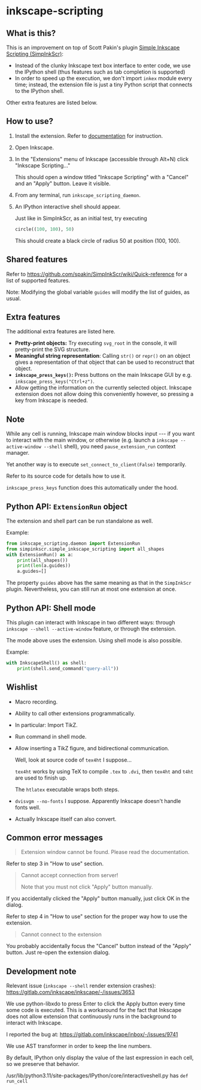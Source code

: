 # inkscape-scripting

## What is this?

This is an improvement on top of Scott Pakin's plugin [Simple Inkscape Scripting (SimpInkScr)](https://github.com/spakin/SimpInkScr):

* Instead of the clunky Inkscape text box interface to enter code, we use the IPython shell (thus features such as tab completion is supported)
* In order to speed up the execution, we don't import `inkex` module every time; instead, the extension file is just a tiny Python script that connects to the IPython shell.

Other extra features are listed below.

## How to use?

1. Install the extension. Refer to [documentation](https://inkscape.org/gallery/=extension/) for instruction.
2. Open Inkscape.
3. In the "Extensions" menu of Inkscape (accessible through Alt+N) click "Inkscape Scripting..."

    This should open a window titled "Inkscape Scripting" with a "Cancel" and an "Apply" button. Leave it visible.

4. From any terminal, run `inkscape_scripting_daemon`.
5. An IPython interactive shell should appear.

    Just like in SimpInkScr, as an initial test, try executing
    ```python
    circle((100, 100), 50)
    ```
    This should create a black circle of radius 50 at position (100, 100).

## Shared features

Refer to https://github.com/spakin/SimpInkScr/wiki/Quick-reference for a list of supported features.

Note: Modifying the global variable `guides` will modify the list of guides, as usual.

## Extra features

The additional extra features are listed here.

* **Pretty-print objects:** Try executing `svg_root` in the console, it will pretty-print the SVG structure.
* **Meaningful string representation**: Calling `str()` or `repr()` on an object gives a representation of that object that can be used to reconstruct that object.
* **`inkscape_press_keys()`:** Press buttons on the main Inkscape GUI by e.g. `inkscape_press_keys("Ctrl+z")`.
* Allow getting the information on the currently selected object. Inkscape extension does not allow doing this conveniently however, so pressing a key from Inkscape is needed.

## Note

While any cell is running, Inkscape main window blocks input --- if you want to interact with the main window, or otherwise (e.g. launch a `inkscape --active-window --shell` shell), you need `pause_extension_run` context manager.

Yet another way is to execute `set_connect_to_client(False)` temporarily.

Refer to its source code for details how to use it.

`inkscape_press_keys` function does this automatically under the hood.

## Python API: `ExtensionRun` object

The extension and shell part can be run standalone as well.

Example:
```python
from inkscape_scripting.daemon import ExtensionRun
from simpinkscr.simple_inkscape_scripting import all_shapes
with ExtensionRun() as a:
    print(all_shapes())
    print(len(a.guides))
    a.guides=[]
```

The property `guides` above has the same meaning as that in the `SimpInkScr` plugin.
Nevertheless, you can still run at most one extension at once.

## Python API: Shell mode

This plugin can interact with Inkscape in two different ways: through `inkscape --shell --active-window` feature, or through the extension.

The mode above uses the extension. Using shell mode is also possible.

Example:
```python
with InkscapeShell() as shell:
    print(shell.send_command("query-all"))
```

## Wishlist

* Macro recording.
* Ability to call other extensions programmatically.
* In particular: Import TikZ.
* Run command in shell mode.

* Allow inserting a TikZ figure, and bidirectional communication.

    Well, look at source code of `tex4ht` I suppose...

    `tex4ht` works by using TeX to compile `.tex` to `.dvi`, then `tex4ht` and `t4ht` are used to finish up.

    The `htlatex` executable wraps both steps.

* `dvisvgm --no-fonts` I suppose. Apparently Inkscape doesn't handle fonts well.
* Actually Inkscape itself can also convert.

## Common error messages

> Extension window cannot be found. Please read the documentation.

Refer to step 3 in "How to use" section.

> Cannot accept connection from server!
>
> Note that you must not click "Apply" button manually.

If you accidentally clicked the "Apply" button manually, just click OK in the dialog.

Refer to step 4 in "How to use" section for the proper way how to use the extension.

> Cannot connect to the extension

You probably accidentally focus the "Cancel" button instead of the "Apply" button. Just re-open the extension dialog.

## Development note

Relevant issue (`inkscape --shell` render extension crashes): https://gitlab.com/inkscape/inkscape/-/issues/3653

We use python-libxdo to press Enter to click the Apply button every time some code is executed.
This is a workaround for the fact that Inkscape does not allow extension that continuously runs in the background to interact with Inkscape.

I reported the bug at: https://gitlab.com/inkscape/inbox/-/issues/9741

We use AST transformer in order to keep the line numbers.

By default, IPython only display the value of the last expression in each cell, so we preserve that behavior.

/usr/lib/python3.11/site-packages/IPython/core/interactiveshell.py
has `def run_cell`


